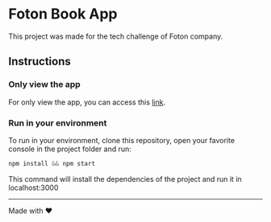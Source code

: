 # Foton Book App

This project was made for the tech challenge of Foton company.

## Instructions

### Only view the app
For only view the app, you can access this [link](https://www.google.com).

### Run in your environment
To run in your environment, clone this repository, open your favorite console in the project folder and run:
```javascript
npm install && npm start
```
This command will install the dependencies of the project and run it in localhost:3000

---

Made with ❤️